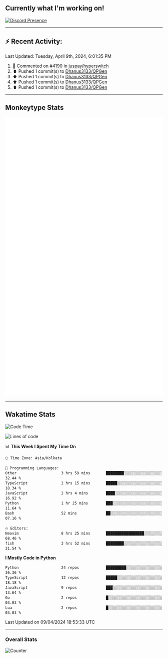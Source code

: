 ## Currently what I'm working on!
[![Discord Presence](https://lanyard.cnrad.dev/api/534981034400284712)](https://discord.com/users/534981034400284712)

---

## :zap: Recent Activity:
<!--RECENT_ACTIVITY:last_update-->
Last Updated: Tuesday, April 9th, 2024, 6:01:35 PM
<!--RECENT_ACTIVITY:last_update_end-->
<!--RECENT_ACTIVITY:start-->
1. 💬 Commented on [#4190](https://github.com/juspay/hyperswitch/pull/4190#issuecomment-2036205856) in [juspay/hyperswitch](https://github.com/juspay/hyperswitch)<br>
2. ⬆️ Pushed 1 commit(s) to [Dhanus3133/QPGen](https://github.com/Dhanus3133/QPGen)<br>
3. ⬆️ Pushed 1 commit(s) to [Dhanus3133/QPGen](https://github.com/Dhanus3133/QPGen)<br>
4. ⬆️ Pushed 1 commit(s) to [Dhanus3133/QPGen](https://github.com/Dhanus3133/QPGen)<br>
5. ⬆️ Pushed 1 commit(s) to [Dhanus3133/QPGen](https://github.com/Dhanus3133/QPGen)<br>
<!--RECENT_ACTIVITY:end-->

---

## Monkeytype Stats
<a href="https://monkeytype.com/profile/dhanus">
  <img src="https://raw.githubusercontent.com/Dhanus3133/Dhanus3133/monkeytype/monkeytype-lbpb.svg" alt="Monkeytype Profile" />
</a>

---

## Wakatime Stats
<!--START_SECTION:waka-->
![Code Time](http://img.shields.io/badge/Code%20Time-1%2C776%20hrs%2034%20mins-blue)

![Lines of code](https://img.shields.io/badge/From%20Hello%20World%20I%27ve%20Written-4.9%20million%20lines%20of%20code-blue)

📊 **This Week I Spent My Time On** 

```text
🕑︎ Time Zone: Asia/Kolkata

💬 Programming Languages: 
Other                    3 hrs 59 mins       ████████░░░░░░░░░░░░░░░░░   32.44 % 
TypeScript               2 hrs 15 mins       █████░░░░░░░░░░░░░░░░░░░░   18.34 % 
JavaScript               2 hrs 4 mins        ████░░░░░░░░░░░░░░░░░░░░░   16.92 % 
Python                   1 hr 25 mins        ███░░░░░░░░░░░░░░░░░░░░░░   11.64 % 
Bash                     52 mins             ██░░░░░░░░░░░░░░░░░░░░░░░   07.16 % 

🔥 Editors: 
Neovim                   8 hrs 25 mins       █████████████████░░░░░░░░   68.46 % 
fish                     3 hrs 52 mins       ████████░░░░░░░░░░░░░░░░░   31.54 % 
```

**I Mostly Code in Python** 

```text
Python                   24 repos            █████████░░░░░░░░░░░░░░░░   36.36 % 
TypeScript               12 repos            █████░░░░░░░░░░░░░░░░░░░░   18.18 % 
JavaScript               9 repos             ███░░░░░░░░░░░░░░░░░░░░░░   13.64 % 
Go                       2 repos             █░░░░░░░░░░░░░░░░░░░░░░░░   03.03 % 
Lua                      2 repos             █░░░░░░░░░░░░░░░░░░░░░░░░   03.03 % 
```




 Last Updated on 09/04/2024 18:53:33 UTC
<!--END_SECTION:waka-->
---

### Overall Stats

<img src="https://moe-counter.glitch.me/get/@Dhanus3133?theme=asoul" alt="Counter" />
